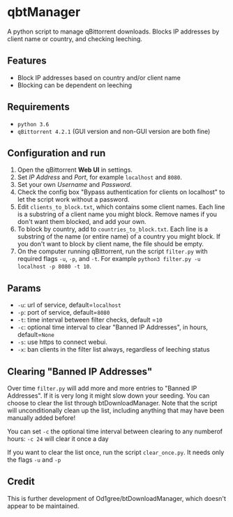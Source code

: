 # qbtManager
A python script to manage qBittorrent downloads.  Blocks IP addresses by client name or country, and checking leeching.

## Features
* Block IP addresses based on country and/or client name
* Blocking can be dependent on leeching

## Requirements
* `python 3.6`
* `qBittorrent 4.2.1` (GUI version and non-GUI version are both fine)

## Configuration and run
1. Open the qBittorrent **Web UI** in settings.
2. Set *IP Address* and *Port*, for example `localhost` and `8080`.
3. Set your own *Username* and *Password*.
4. Check the config box "Bypass authentication for clients on localhost" to let the script work without a password.
5. Edit `clients_to_block.txt`, which contains some client names.  Each line is a substring of a client name you might block.  Remove names if you don't want them blocked, and add your own.
6. To block by country, add to `countries_to_block.txt`.  Each line is a substring of the name (or entire name) of a country you might block.  If you don't want to block by client name, the file should be empty.
7. On the computer running qBittorrent, run the script `filter.py` with required flags `-u`, `-p`, and `-t`.  For example `python3 filter.py -u localhost -p 8080 -t 10`.

## Params
* `-u`: url of service, default=`localhost`
* `-p`: port of service, default=`8080`
* `-t`: time interval between filter checks, default =`10`
* `-c`: optional time interval to clear "Banned IP Addresses", in hours, default=`None`
* `-s`: use https to connect webui.
* `-x`: ban clients in the filter list always, regardless of leeching status

## Clearing "Banned IP Addresses"
Over time `filter.py` will add more and more entries to "Banned IP Addresses". If it is very long it might slow down your seeding.  You can choose to clear the list through btDownloadManager. Note that the script will unconditionally clean up the list, including anything that may have been manually added before!

You can set `-c` the optional time interval between clearing to any numberof hours: `-c 24` will clear it once a day

If you want to clear the list once, run the script `clear_once.py`.  It needs only the flags `-u` and `-p`

## Credit
This is further development of Od1gree/btDownloadManager, which doesn't appear to be maintained.